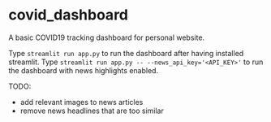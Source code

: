 # covid_dashboard
A basic COVID19 tracking dashboard for personal website.

Type `streamlit run app.py` to run the dashboard after having installed streamlit.
Type `streamlit run app.py -- --news_api_key='<API_KEY>'` to run the dashboard with news highlights enabled.

TODO:
- add relevant images to news articles
- remove news headlines that are too similar

